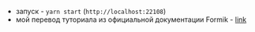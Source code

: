 * запуск - `yarn start` (`http://localhost:22108`)
* мой перевод туториала из официальной документации Formik - [link](https://github.com/surrsoft/prg-ru-translations/blob/main/Formik/tutorial/tutorial.md)
